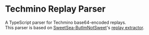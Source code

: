 # Techmino Replay Parser

A TypeScript parser for Techmino base64-encoded replays.  
This parser is based on [SweetSea-ButImNotSweet](https://github.com/SweetSea-ButImNotSweet)'s [replay extractor](https://github.com/26F-Studio/Techmino/discussions/1071).